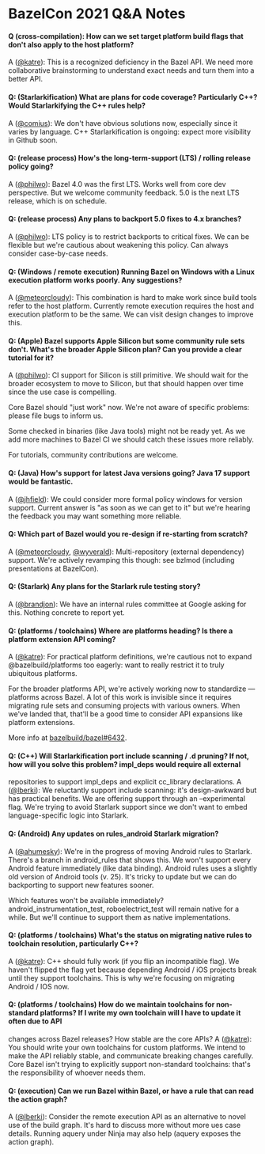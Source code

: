 # BazelCon 2021 Q&A Notes

#### Q (cross-compilation): How can we set target platform build flags that don't also apply to the host platform?
A ([@katre](https://github.com/katre)): This is a recognized deficiency in the Bazel API. We need more collaborative brainstorming to understand exact needs
and turn them into a better API.

#### Q: (Starlarkification) What are plans for code coverage? Particularly C++? Would Starlarkifying the C++ rules help?
A ([@comius](https://github.com/comius)): We don't have obvious solutions now, especially since it varies by language. C++ Starlarkification is ongoing:
expect more visibility in Github soon.

#### Q: (release process) How's the long-term-support (LTS) / rolling release policy going?
A ([@philwo](https://github.com/philwo)): Bazel 4.0 was the first LTS. Works well from core dev perspective. But we welcome community feedback. 5.0 is the
next LTS release, which is on schedule. 

#### Q: (release process) Any plans to backport 5.0 fixes to 4.x branches?
A ([@philwo](https://github.com/philwo)): LTS policy is to restrict backports to critical fixes. We can be flexible but we're cautious about weakening this
policy. Can always consider case-by-case needs.

#### Q: (Windows / remote execution) Running Bazel on Windows with a Linux execution platform works poorly. Any suggestions?
A ([@meteorcloudy](https://github.com/meteorcloudy)): This combination is hard to make work since build tools refer to the host platform. Currently remote
execution requires the host and execution platform to be the same. We can visit design changes to improve this.

#### Q: (Apple) Bazel supports Apple Silicon but some community rule sets don't. What's the broader Apple Silicon plan? Can you provide a clear tutorial for it?
A ([@philwo](https://github.com/philwo)): CI support for Silicon is still primitive. We should wait for the broader ecosystem to move to Silicon, but that
should happen over time since the use case is compelling.

Core Bazel should "just work" now. We're not aware of specific problems: please file bugs to inform us.

Some checked in binaries (like Java tools) might not be ready yet. As we add more machines to Bazel CI we should catch these issues more reliably.

For tutorials, community contributions are welcome.

#### Q: (Java) How's support for latest Java versions going? Java 17 support would be fantastic.
A ([@jhfield](https://github.com/jhfield)): We could consider more formal policy windows for version support. Current answer is "as soon as we can get to it"
but we're hearing the feedback you may want something more reliable.

#### Q: Which part of Bazel would you re-design if re-starting from scratch?
A ([@meteorcloudy](https://github.com/meteorcloudy), [@wyverald](https://github.com/wyverald)): Multi-repository (external dependency) support. We're actively
revamping this though: see bzlmod (including presentations at BazelCon).

#### Q: (Starlark) Any plans for the Starlark rule testing story?
A ([@brandjon](https://github.com/brandjon)): We have an internal rules committee at Google asking for this. Nothing concrete to report yet.

#### Q: (platforms / toolchains) Where are platforms heading?  Is there a platform extension API coming?
A ([@katre](https://github.com/katre)): For practical platform definitions, we're cautious not to expand @bazelbuild/platforms too eagerly: want to really
restrict it to truly ubiquitous platforms. 

For the broader platforms API, we're actively working now to standardize —platforms across Bazel. A lot of this work is invisible since it requires migrating
rule sets and consuming projects with various owners. When we've landed that, that'll be a good time to consider API expansions like platform extensions.

More info at [bazelbuild/bazel#6432](https://github.com/bazelbuild/bazel/issues/6431#issuecomment-978329014).

#### Q: (C++) Will Starlarkification port include scanning / .d pruning? If not, how will you solve this problem? impl_deps would require all external
repositories to support impl_deps and explicit cc_library declarations.
A ([@lberki](https://github.com/lberki)): We reluctantly support include scanning: it's design-awkward but has practical benefits. We are offering support
through an –experimental flag. We're trying to avoid Starlark support since we don't want to embed language-specific logic into Starlark.

#### Q: (Android) Any updates on rules_android Starlark migration?
A ([@ahumesky](https://github.com/ahumesky)): We're in the progress of moving Android rules to Starlark. There's a branch in android_rules that shows this. We
won't support every Android feature immediately (like data binding). Android rules uses a slightly old version of Android tools (v. 25). It's tricky to update
but we can do backporting to support new features sooner.

Which features won't be available immediately?
android_instrumentation_test, roboelectrict_test will remain native for a while. But we'll continue to support them as native implementations.

#### Q: (platforms / toolchains) What's the status on migrating native rules to toolchain resolution, particularly C++?
A ([@katre](https://github.com/katre)): C++ should fully work (if you flip an incompatible flag). We haven't flipped the flag yet because depending Android /
iOS projects break until they support toolchains. This is why we're focusing on migrating Android / IOS now.

#### Q: (platforms / toolchains) How do we maintain toolchains for non-standard platforms? If I write my own toolchain will I have to update it often due to API
changes across Bazel releases? How stable are the core APIs?
A ([@katre](https://github.com/katre)): You should write your own toolchains for custom platforms. We intend to make the API reliably stable, and communicate
breaking changes carefully. Core Bazel isn't trying to explicitly support non-standard toolchains: that's the responsibility of whoever needs them.

#### Q: (execution) Can we run Bazel within Bazel, or have a rule that can read the action graph? 
A ([@lberki](https://github.com/lberki)): Consider the remote execution API as an alternative to novel use of the build graph. It's hard to discuss more without
more ues case details.  Running aquery under Ninja may also help (aquery exposes the action graph).

